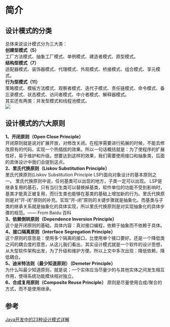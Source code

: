 # 简介
## 设计模式的分类
总体来说设计模式分为三大类：  
**创建型模式（5）**  
工厂方法模式、抽象工厂模式、单例模式、建造者模式、原型模式。  
**结构型模式（7）**  
适配器模式、装饰器模式、代理模式、外观模式、桥接模式、组合模式、享元模式。  
**行为型模式（11）**  
策略模式、模板方法模式、观察者模式、迭代子模式、责任链模式、命令模式、备忘录模式、状态模式、访问者模式、中介者模式、解释器模式。  
其实还有两类：并发型模式和线程池模式。  
![](/assets/关系图.jpg)

## 设计模式的六大原则
**1、开闭原则（Open Close Principle）**  
开闭原则就是说对扩展开放，对修改关闭。在程序需要进行拓展的时候，不能去修改原有的代码，实现一个热插拔的效果。所以一句话概括就是：为了使程序的扩展性好，易于维护和升级。想要达到这样的效果，我们需要使用接口和抽象类，后面的具体设计中我们会提到这点。  
**2、里氏代换原则（Liskov Substitution Principle）**  
里氏代换原则(Liskov Substitution Principle LSP)面向对象设计的基本原则之一。 里氏代换原则中说，任何基类可以出现的地方，子类一定可以出现。 LSP是继承复用的基石，只有当衍生类可以替换掉基类，软件单位的功能不受到影响时，基类才能真正被复用，而衍生类也能够在基类的基础上增加新的行为。里氏代换原则是对“开-闭”原则的补充。实现“开-闭”原则的关键步骤就是抽象化。而基类与子类的继承关系就是抽象化的具体实现，所以里氏代换原则是对实现抽象化的具体步骤的规范。—— From Baidu 百科  
**3、依赖倒转原则（Dependence Inversion Principle）**  
这个是开闭原则的基础，具体内容：真对接口编程，依赖于抽象而不依赖于具体。  
**4、接口隔离原则（Interface Segregation Principle）**  
这个原则的意思是：使用多个隔离的接口，比使用单个接口要好。还是一个降低类之间的耦合度的意思，从这儿我们看出，其实设计模式就是一个软件的设计思想，从大型软件架构出发，为了升级和维护方便。所以上文中多次出现：降低依赖，降低耦合。  
**5、迪米特法则（最少知道原则）（Demeter Principle）**  
为什么叫最少知道原则，就是说：一个实体应当尽量少的与其他实体之间发生相互作用，使得系统功能模块相对独立。  
**6、合成复用原则（Composite Reuse Principle）** 
原则是尽量使用合成/聚合的方式，而不是使用继承。  

## 参考
[Java开发中的23种设计模式详解](https://blog.csdn.net/doymm2008/article/details/13288067)
